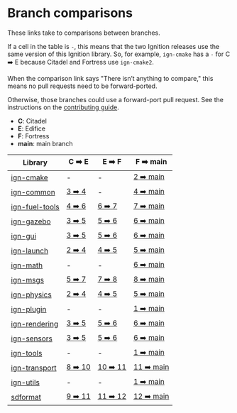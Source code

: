 # Branch comparisons

These links take to comparisons between branches.

If a cell in the table is `-`, this means that the two Ignition releases use
the same version of this Ignition library. So, for example, `ign-cmake` has a
`-` for C ➡️  E because Citadel and Fortress use `ign-cmake2`.

When the comparison link says "There isn’t anything to compare," this means
no pull requests need to be forward-ported.

Otherwise, those branches could use a forward-port pull request.
See the instructions on the
[contributing guide](https://ignitionrobotics.org/docs/all/contributing#process).

* **C**: Citadel
* **E**: Edifice
* **F**: Fortress
* **main**: main branch

Library                          | C ➡️  E                        | E ➡️  F                          | F ➡️  main
-------------------------------- | ----------------------------- | ------------------------------- | ---------------------------------
[ign-cmake][ign-cmake]           | -                             | -                               | [2 ➡️  main][ign-cmake-main]
[ign-common][ign-common]         | [3 ➡️  4][ign-common-3-4]      | -                               | [4 ➡️  main][ign-common-main]
[ign-fuel-tools][ign-fuel-tools] | [4 ➡️  6][ign-fuel-tools-4-6]  | [6 ➡️  7][ign-fuel-tools-6-7]    | [7 ➡️  main][ign-fuel-tools-main]
[ign-gazebo][ign-gazebo]         | [3 ➡️  5][ign-gazebo-3-5]      | [5 ➡️  6][ign-gazebo-5-6]        | [6 ➡️  main][ign-gazebo-main]
[ign-gui][ign-gui]               | [3 ➡️  5][ign-gui-3-5]         | [5 ➡️  6][ign-gui-5-6]           | [6 ➡️  main][ign-gui-main]
[ign-launch][ign-launch]         | [2 ➡️  4][ign-launch-2-4]      | [4 ➡️  5][ign-launch-4-5]        | [5 ➡️  main][ign-launch-main]
[ign-math][ign-math]             | -                             | -                               | [6 ➡️  main][ign-math-main]
[ign-msgs][ign-msgs]             | [5 ➡️  7][ign-msgs-5-7]        | [7 ➡️  8][ign-msgs-7-8]          | [8 ➡️  main][ign-msgs-main]
[ign-physics][ign-physics]       | [2 ➡️  4][ign-physics-2-4]     | [4 ➡️  5][ign-physics-4-5]       | [5 ➡️  main][ign-physics-main]
[ign-plugin][ign-plugin]         | -                             | -                               | [1 ➡️  main][ign-plugin-main]
[ign-rendering][ign-rendering]   | [3 ➡️  5][ign-rendering-3-5]   | [5 ➡️  6][ign-rendering-5-6]     | [6 ➡️  main][ign-rendering-main]
[ign-sensors][ign-sensors]       | [3 ➡️  5][ign-sensors-3-5]     | [5 ➡️  6][ign-sensors-5-6]       | [6 ➡️  main][ign-sensors-main]
[ign-tools][ign-tools]           | -                             | -                               | [1 ➡️  main][ign-tools-main]
[ign-transport][ign-transport]   | [8 ➡️  10][ign-transport-8-10] | [10 ➡️  11][ign-transport-10-11] | [11 ➡️  main][ign-transport-main]
[ign-utils][ign-utils]           | -                             | -                               | [1 ➡️  main][ign-utils-main]
[sdformat][sdformat]             | [9 ➡️  11][sdformat-9-11]      | [11 ➡️  12][sdformat-11-12]      | [12 ➡️  main][sdformat-main]

[ign-cmake]: https://github.com/ignitionrobotics/ign-cmake
[ign-cmake-main]: https://github.com/ignitionrobotics/ign-cmake/compare/main...ign-cmake2

[ign-common]: https://github.com/ignitionrobotics/ign-common
[ign-common-3-4]: https://github.com/ignitionrobotics/ign-common/compare/ign-common4...ign-common3
[ign-common-main]: https://github.com/ignitionrobotics/ign-common/compare/main...ign-common4

[ign-fuel-tools]: https://github.com/ignitionrobotics/ign-fuel-tools
[ign-fuel-tools-4-6]: https://github.com/ignitionrobotics/ign-fuel-tools/compare/ign-fuel-tools6...ign-fuel-tools4
[ign-fuel-tools-6-7]: https://github.com/ignitionrobotics/ign-fuel-tools/compare/ign-fuel-tools7...ign-fuel-tools6
[ign-fuel-tools-main]: https://github.com/ignitionrobotics/ign-fuel-tools/compare/main...ign-fuel-tools7

[ign-gazebo]: https://github.com/ignitionrobotics/ign-gazebo
[ign-gazebo-3-5]: https://github.com/ignitionrobotics/ign-gazebo/compare/ign-gazebo5...ign-gazebo3
[ign-gazebo-5-6]: https://github.com/ignitionrobotics/ign-gazebo/compare/ign-gazebo6...ign-gazebo5
[ign-gazebo-main]: https://github.com/ignitionrobotics/ign-gazebo/compare/main...ign-gazebo6

[ign-gui]: https://github.com/ignitionrobotics/ign-gui
[ign-gui-3-5]: https://github.com/ignitionrobotics/ign-gui/compare/ign-gui5...ign-gui3
[ign-gui-5-6]: https://github.com/ignitionrobotics/ign-gui/compare/ign-gui6...ign-gui5
[ign-gui-main]: https://github.com/ignitionrobotics/ign-gui/compare/main...ign-gui6

[ign-launch]: https://github.com/ignitionrobotics/ign-launch
[ign-launch-2-4]: https://github.com/ignitionrobotics/ign-launch/compare/ign-launch4...ign-launch2
[ign-launch-4-5]: https://github.com/ignitionrobotics/ign-launch/compare/ign-launch5...ign-launch4
[ign-launch-main]: https://github.com/ignitionrobotics/ign-launch/compare/main...ign-launch5

[ign-math]: https://github.com/ignitionrobotics/ign-math
[ign-math-main]: https://github.com/ignitionrobotics/ign-math/compare/main...ign-math6

[ign-msgs]: https://github.com/ignitionrobotics/ign-msgs
[ign-msgs-5-7]: https://github.com/ignitionrobotics/ign-msgs/compare/ign-msgs7...ign-msgs5
[ign-msgs-7-8]: https://github.com/ignitionrobotics/ign-msgs/compare/ign-msgs8...ign-msgs7
[ign-msgs-main]: https://github.com/ignitionrobotics/ign-msgs/compare/main...ign-msgs8

[ign-physics]: https://github.com/ignitionrobotics/ign-physics
[ign-physics-2-4]: https://github.com/ignitionrobotics/ign-physics/compare/ign-physics4...ign-physics2
[ign-physics-4-5]: https://github.com/ignitionrobotics/ign-physics/compare/ign-physics5...ign-physics4
[ign-physics-main]: https://github.com/ignitionrobotics/ign-physics/compare/main...ign-physics5

[ign-plugin]: https://github.com/ignitionrobotics/ign-plugin
[ign-plugin-main]: https://github.com/ignitionrobotics/ign-plugin/compare/main...ign-plugin1

[ign-rendering]: https://github.com/ignitionrobotics/ign-rendering
[ign-rendering-3-5]: https://github.com/ignitionrobotics/ign-rendering/compare/ign-rendering5...ign-rendering3
[ign-rendering-5-6]: https://github.com/ignitionrobotics/ign-rendering/compare/ign-rendering6...ign-rendering5
[ign-rendering-main]: https://github.com/ignitionrobotics/ign-rendering/compare/main...ign-rendering6

[ign-sensors]: https://github.com/ignitionrobotics/ign-sensors
[ign-sensors-3-5]: https://github.com/ignitionrobotics/ign-sensors/compare/ign-sensors5...ign-sensors3
[ign-sensors-5-6]: https://github.com/ignitionrobotics/ign-sensors/compare/ign-sensors6...ign-sensors5
[ign-sensors-main]: https://github.com/ignitionrobotics/ign-sensors/compare/main...ign-sensors6

[ign-tools]: https://github.com/ignitionrobotics/ign-tools
[ign-tools-main]: https://github.com/ignitionrobotics/ign-tools/compare/main...ign-tools1

[ign-transport]: https://github.com/ignitionrobotics/ign-transport
[ign-transport-8-10]: https://github.com/ignitionrobotics/ign-transport/compare/ign-transport10...ign-transport8
[ign-transport-10-11]: https://github.com/ignitionrobotics/ign-transport/compare/ign-transport11...ign-transport10
[ign-transport-main]: https://github.com/ignitionrobotics/ign-transport/compare/main...ign-transport11

[ign-utils]: https://github.com/ignitionrobotics/ign-utils
[ign-utils-main]: https://github.com/ignitionrobotics/ign-utils/compare/main...ign-utils1

[sdformat]: https://github.com/osrf/sdformat
[sdformat-9-11]: https://github.com/osrf/sdformat/compare/sdf11...sdf9
[sdformat-11-12]: https://github.com/osrf/sdformat/compare/sdf12...sdf11
[sdformat-main]: https://github.com/osrf/sdformat/compare/main...sdf12
